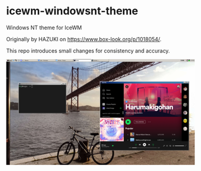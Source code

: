 # icewm-windowsnt-theme
Windows NT theme for IceWM

Originally by HAZUKI on https://www.box-look.org/p/1018054/.  

This repo introduces small changes for consistency and accuracy.

![Screenshot](screenshot.png?raw=true)
